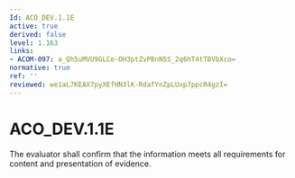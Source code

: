 ```yaml
---
Id: ACO_DEV.1.1E
active: true
derived: false
level: 1.163
links:
- ACOM-097: a_Qh5uMVU9GLCe-OH3ptZvPBnN5S_2q6hT4tTBVbXco=
normative: true
ref: ''
reviewed: we1aL7KEAX7pyXEfHN3lK-RdafYnZpLUxp7ppcR4gzI=
---
```


# ACO_DEV.1.1E

The evaluator shall confirm that the information meets all requirements for content and presentation of evidence.